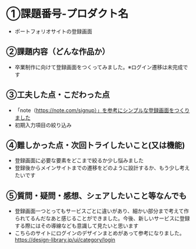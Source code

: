 # ①課題番号-プロダクト名
- ポートフォリオサイトの登録画面

## ②課題内容（どんな作品か）
- 卒業制作に向けて登録画面をつくってみました。※ログイン遷移は未完成です

## ③工夫した点・こだわった点
- 「note（https://note.com/signup）」を参考にシンプルな登録画面をつくりました
-  初期入力項目の絞り込み

## ④難しかった点・次回トライしたいこと(又は機能)
- 登録画面に必要な要素をどこまで絞るか少し悩みました
- 登録後からメインサイトまでの遷移をどのように設計するか、もう少し考えたいです

## ⑤質問・疑問・感想、シェアしたいこと等なんでも
- 登録画面一つとってもサービスごとに違いがあり、細かい部分まで考えて作られてるんだなあと感じることができました。今後、新しいサービスに登録する際にはその導線なども意識して見たいと思います
- こちらのサイトにログインのデザインまとめがあって参考になりました。
https://design-library.jp/ui/category/login

